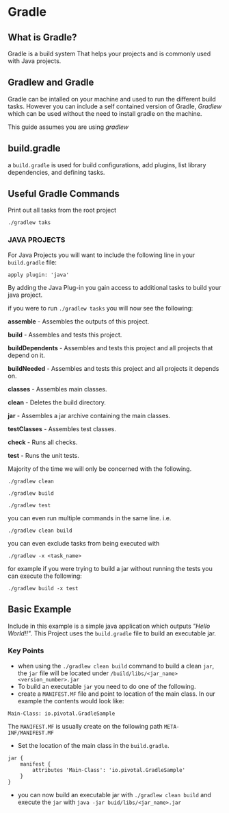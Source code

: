# Gradle

## What is Gradle?

Gradle is a build system That helps your projects and is commonly used with Java projects.

## Gradlew and Gradle
Gradle can be intalled on your machine and used to run the different build tasks. However you can include a self contained version of Gradle, *Gradlew* which can be used without the need to install gradle on the machine.

This guide assumes you are using *gradlew*


## build.gradle
a `build.gradle` is used for build configurations, add plugins, list library dependencies, and defining tasks.

## Useful Gradle Commands

Print out all tasks from the root project

```
./gradlew taks
```

### JAVA PROJECTS

For Java Projects you will want to include the following line in your `build.gradle` file:

```
apply plugin: 'java'
```

By adding the Java Plug-in you gain access to additional tasks to build your java project.

if you were to run `./gradlew tasks`  you will now see the following:

**assemble** - Assembles the outputs of this project.

**build** - Assembles and tests this project.

**buildDependents** - Assembles and tests this project and all projects that depend on it.

**buildNeeded** - Assembles and tests this project and all projects it depends on.

**classes** - Assembles main classes.

**clean** - Deletes the build directory.

**jar** - Assembles a jar archive containing the main classes.

**testClasses** - Assembles test classes.

**check** - Runs all checks.

**test** - Runs the unit tests.

Majority of the time we will only be concerned with the following.

```
./gradlew clean
```

```
./gradlew build
```

```
./gradlew test
```

you can even run multiple commands in the same line.
i.e. 

```
./gradlew clean build
```

you can even exclude tasks from being executed with 

```
./gradlew -x <task_name>
```

for example if you were trying to build a jar without running the tests you can execute the following:

```
./gradlew build -x test
```

## Basic Example

Include in this example is a simple java application which outputs *"Hello World!!"*. This Project uses the `build.gradle` file to build an executable jar.


### Key Points

* when using the `./gradlew clean build` command to build a clean `jar`, the `jar` file will be located under `/build/libs/<jar_name><version_number>.jar`
* To build an executable `jar` you need to do one of the following.
 * create a `MANIFEST.MF` file and point to location of the main class. In our example the contents would look like:
```
Main-Class: io.pivotal.GradleSample
```
The `MANIFEST.MF` is usually create on the following path `META-INF/MANIFEST.MF`

 * Set the location of the main class in the `build.gradle`.
```
jar {
    manifest {
        attributes 'Main-Class': 'io.pivotal.GradleSample'
    }
}
```
* you can now build an executable jar with `./gradlew clean build` and execute the `jar` with `java -jar buid/libs/<jar_name>.jar`
